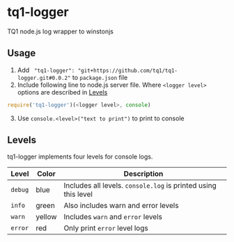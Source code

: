 # tq1-logger
TQ1 node.js log wrapper to winstonjs

## Usage

1. Add `
    "tq1-logger": "git+https://github.com/tq1/tq1-logger.git#0.0.2"` to `package.json` file
2. Include following line to node.js server file. Where `<logger level>` options are described in [Levels](#levels)
```javascript
require('tq1-logger')(<logger level>, console)
```
3. Use `console.<level>("text to print")` to print to console


## Levels
tq1-logger implements four levels for console logs.

Level             | Color   | Description
------------------|---------|------------------------------------
`debug`           | blue    | Includes all levels. `console.log` is printed using this level
`info`            | green   | Also includes warn and error levels
`warn`            | yellow  | Includes `warn` and `error` levels
`error`           | red     | Only print `error` level logs
